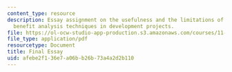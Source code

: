 ```yaml
---
content_type: resource
description: Essay assignment on the usefulness and the limitations of various cost
  benefit analysis techniques in development projects.
file: https://ol-ocw-studio-app-production.s3.amazonaws.com/courses/11-484-project-appraisal-in-developing-countries-spring-2005/afebe2f136e7a06bb26b73a4a2d2b110_final_memo.pdf
file_type: application/pdf
resourcetype: Document
title: Final Essay
uid: afebe2f1-36e7-a06b-b26b-73a4a2d2b110
---
```

